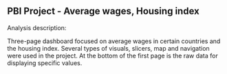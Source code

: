 ## PBI Project - Average wages, Housing index

Analysis description: 

Three-page dashboard focused on average wages in certain countries and the housing index.
Several types of visuals, slicers, map and navigation were used in the project. 
At the bottom of the first page is the raw data for displaying specific values.
